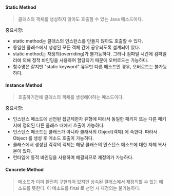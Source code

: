 #### Static Method

> 클래스의 객체를 생성하지 않아도 호출할 수 있는 Java 메소드이다.

중요사항:
- static method는 클래스의 인스턴스를 만들지 않아도 호출할 수 있다.
- 동일한 클래스에서 생성된 모든 객체 간에 공유되도록 설계되어 있다.
- static method는 재정의(overriding)가 불가능하다. 그러나 컴파일 시간에 컴파일러에 의해 정적 바인딩을 사용하여 할당되기 때문에 오버로드는 가능하다.
- 함수명은 같지만 "static keyword" 유무만 다른 메소드인 경우, 오버로드는 불가능하다.


#### Instance Method

> 호출하기전에 클래스의 객체를 생성해야하는 메소드이다.

중요사항:
- 인스턴스 메소드에 선언된 접근제한자 유형에 따라서 동일한 패키지 또는 다른 패키지에 정의된 다른 클래스 내에서 호출이 가능하다.
- 인스턴스 메소드는 클래스가 아니라 클래서의 Object(객체) 에 속한다. 따라서 Object 를 생성 후 메소드 호출이 가능하다.
- 클래스에서 생성된 각각의 객체는 해당 클래스의 인스턴스 메소드에 대한 자체 복사본이 있다.
- 런타임에 동적 바인딩을 사용하여 해결되므로 재정의가 가능하다.

#### Concrete Method

> 메소드가 이미 완전히 구현되어 있지만 상속된 클래스에서 재정의할 수 있는 메소드를 뜻한다. 이 메소드를 final 로 선언 시 재정의는 불가능하다.

